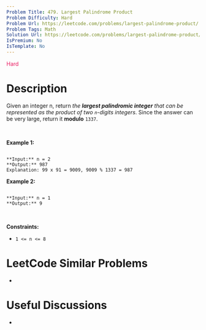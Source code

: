 ```yaml
---
Problem Title: 479. Largest Palindrome Product
Problem Difficulty: Hard
Problem Url: https://leetcode.com/problems/largest-palindrome-product/
Problem Tags: Math
Solution Url: https://leetcode.com/problems/largest-palindrome-product/solution/
IsPremium: No
IsTemplate: No
---
```


<span style="color: rgb(233, 30, 99);">Hard</span>

# Description

Given an integer n, return *the **largest palindromic integer** that can be represented as the product of two `n`-digits integers*. Since the answer can be very large, return it **modulo** `1337`.


 


**Example 1:**



```

**Input:** n = 2
**Output:** 987
Explanation: 99 x 91 = 9009, 9009 % 1337 = 987

```

**Example 2:**



```

**Input:** n = 1
**Output:** 9

```

 


**Constraints:**


* `1 <= n <= 8`




# LeetCode Similar Problems

- []()

# Useful Discussions

- []()

